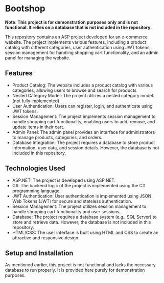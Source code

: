 # Bootshop

**Note: This project is for demonstration purposes only and is not functional. It relies on a database that is not included in the repository.**

This repository contains an ASP project developed for an e-commerce website. The project implements various features, including a product catalog with different categories, user authentication using JWT tokens, session management for handling shopping cart functionality, and an admin panel for managing the website.

## Features

- Product Catalog: The website includes a product catalog with various categories, allowing users to browse and search for products.
- Nested Category Model: The project utilizes a nested category model. (not fully implemented)
- User Authentication: Users can register, login, and authenticate using JWT tokens.
- Session Management: The project implements session management to handle shopping cart functionality, enabling users to add, remove, and update items in their cart.
- Admin Panel: The admin panel provides an interface for administrators to manage products, categories, and orders.
- Database Integration: The project requires a database to store product information, user data, and session details. However, the database is not included in this repository.

## Technologies Used

- ASP.NET: The project is developed using ASP.NET.
- C#: The backend logic of the project is implemented using the C# programming language.
- JWT Authentication: User authentication is implemented using JSON Web Tokens (JWT) for secure and stateless authentication.
- Session Management: The project utilizes session management to handle shopping cart functionality and user sessions.
- Database: The project requires a database system (e.g., SQL Server) to store and retrieve data. However, the database is not included in this repository.
- HTML/CSS: The user interface is built using HTML and CSS to create an attractive and responsive design.

## Setup and Installation

As mentioned earlier, this project is not functional and lacks the necessary database to run properly. It is provided here purely for demonstration purposes.



